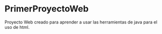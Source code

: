 # PrimerProyectoWeb
Proyecto Web creado para aprender a usar las herramientas de java para el uso de html.
